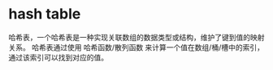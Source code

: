 # hash table

哈希表，一个哈希表是一种实现关联数组的数据类型或结构，维护了键到值的映射关系。
哈希表通过使用 哈希函数/散列函数 来计算一个值在数组/桶/槽中的索引，通过该索引可以找到对应的值。